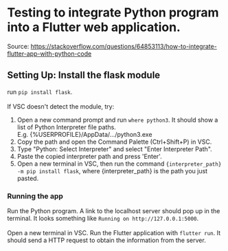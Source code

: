 # Testing to integrate Python program into a Flutter web application.
Source: https://stackoverflow.com/questions/64853113/how-to-integrate-flutter-app-with-python-code <br>
## Setting Up: Install the flask module
run `pip install flask`. <br><br>
If VSC doesn't detect the module, try:
1. Open a new command prompt and run `where python3`. It should show a list of Python Interpreter file paths. <br>
E.g. {%USERPROFILE}/AppData/.../python3.exe
2. Copy the path and open the Command Palette (Ctrl+Shift+P) in VSC.
3. Type "Python: Select Interpreter" and select "Enter Interpreter Path".
4. Paste the copied interpreter path and press 'Enter'.
5. Open a new terminal in VSC, then run the command `{interpreter_path} -m pip install flask`, where {interpreter_path} is the path you just pasted.
### Running the app
Run the Python program. A link to the localhost server should pop up in the terminal. It looks something like `Running on http://127.0.0.1:5000`. <br><br>
Open a new terminal in VSC. Run the Flutter application with `flutter run`. It should send a HTTP request to obtain the information from the server.




